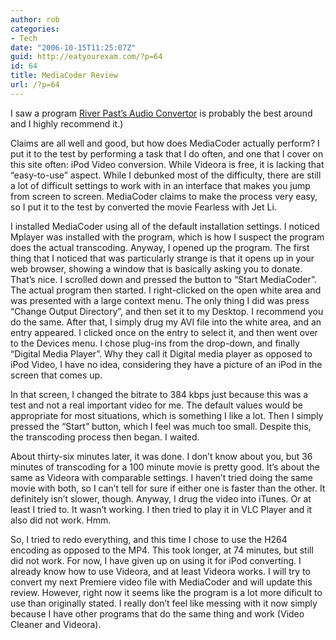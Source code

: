 ```yaml
---
author: rob
categories:
- Tech
date: "2006-10-15T11:25:07Z"
guid: http://eatyourexam.com/?p=64
id: 64
title: MediaCoder Review
url: /?p=64
---
```

I saw a program [River Past&#8217;s Audio Convertor](http://www.riverpast.com/en/prod/audioconverter/index.php) is probably the best around and I highly recommend it.)

Claims are all well and good, but how does MediaCoder actually perform? I put it to the test by performing a task that I do often, and one that I cover on this site often: iPod Video conversion. While Videora is free, it is lacking that &#8220;easy-to-use&#8221; aspect. While I debunked most of the difficulty, there are still a lot of difficult settings to work with in an interface that makes you jump from screen to screen. MediaCoder claims to make the process very easy, so I put it to the test by converted the movie Fearless with Jet Li.

I installed MediaCoder using all of the default installation settings. I noticed Mplayer was installed with the program, which is how I suspect the program does the actual transcoding. Anyway, I opened up the program. The first thing that I noticed that was particularly strange is that it opens up in your web browser, showing a window that is basically asking you to donate. That&#8217;s nice. I scrolled down and pressed the button to &#8220;Start MediaCoder&#8221;. The actual program then started. I right-clicked on the open white area and was presented with a large context menu. The only thing I did was press &#8220;Change Output Directory&#8221;, and then set it to my Desktop. I recommend you do the same. After that, I simply drug my AVI file into the white area, and an entry appeared. I clicked once on the entry to select it, and then went over to the Devices menu. I chose plug-ins from the drop-down, and finally &#8220;Digital Media Player&#8221;. Why they call it Digital media player as opposed to iPod Video, I have no idea, considering they have a picture of an iPod in the screen that comes up.

In that screen, I changed the bitrate to 384 kbps just because this was a test and not a real important video for me. The default values would be appropriate for most situations, which is something I like a lot. Then I simply pressed the &#8220;Start&#8221; button, which I feel was much too small. Despite this, the transcoding process then began. I waited.

About thirty-six minutes later, it was done. I don&#8217;t know about you, but 36 minutes of transcoding for a 100 minute movie is pretty good. It&#8217;s about the same as Videora with comparable settings. I haven&#8217;t tried doing the same movie with both, so I can&#8217;t tell for sure if either one is faster than the other. It definitely isn&#8217;t slower, though. Anyway, I drug the video into iTunes. Or at least I tried to. It wasn&#8217;t working. I then tried to play it in VLC Player and it also did not work. Hmm.

So, I tried to redo everything, and this time I chose to use the H264 encoding as opposed to the MP4. This took longer, at 74 minutes, but still did not work. For now, I have given up on using it for iPod converting. I already know how to use Videora, and at least Videora works. I will try to convert my next Premiere video file with MediaCoder and will update this review. However, right now it seems like the program is a lot more dificult to use than originally stated. I really don&#8217;t feel like messing with it now simply because I have other programs that do the same thing and work (Video Cleaner and Videora).